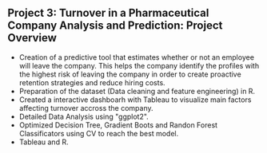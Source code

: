## Project 3: Turnover in a Pharmaceutical Company Analysis and Prediction: Project Overview

* Creation of a predictive tool that estimates whether or not an employee will leave the company. This helps the company identify the profiles with the highest risk of leaving the company in order to create proactive retention strategies and reduce hiring costs.
* Preparation of the dataset (Data cleaning and feature engineering) in R.
* Created a interactive dashboarh with Tableau to visualize main factors affecting turnover accross the company.
* Detailed Data Analysis using "ggplot2".
* Optimized Decision Tree, Gradient Boots and Randon Forest Classificators using CV to reach the best model.
* Tableau and R.
